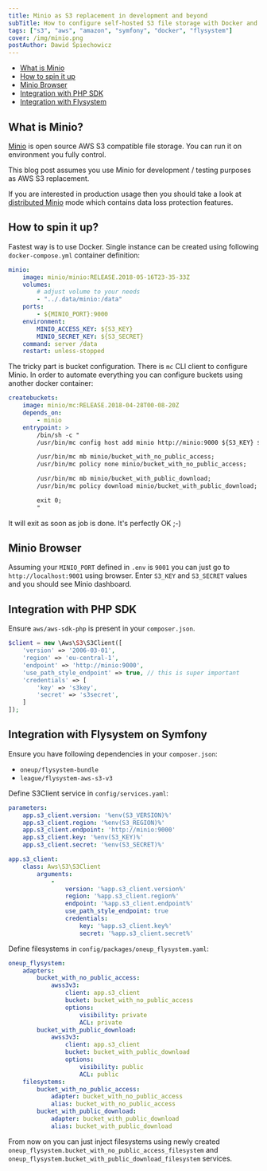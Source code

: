 ```yaml
---
title: Minio as S3 replacement in development and beyond
subTitle: How to configure self-hosted S3 file storage with Docker and setup Symfony Flysystem
tags: ["s3", "aws", "amazon", "symfony", "docker", "flysystem"]
cover: /img/minio.png
postAuthor: Dawid Śpiechowicz
---
```


- [What is Minio](#what-is-minio)
- [How to spin it up](#how-to-spin-it-up)
- [Minio Browser](#minio-browser)
- [Integration with PHP SDK](#integration-with-php-sdk)
- [Integration with Flysystem](#integration-with-flysystem)

## <a name="what-is-minio"></a>What is Minio?

[Minio](https://minio.io) is open source AWS S3 compatible file storage.
You can run it on environment you fully control.

This blog post assumes you use Minio for development / testing purposes as AWS S3 replacement.

If you are interested in production usage then you should take a look at [distributed Minio](https://docs.minio.io/docs/distributed-minio-quickstart-guide) mode which contains data loss protection features.

## <a name="how-to-spin-it-up"></a>How to spin it up?

Fastest way is to use Docker.
Single instance can be created using following `docker-compose.yml` container definition:
```yaml
minio:
    image: minio/minio:RELEASE.2018-05-16T23-35-33Z
    volumes:
        # adjust volume to your needs
        - "../.data/minio:/data"
    ports:
        - ${MINIO_PORT}:9000
    environment:
        MINIO_ACCESS_KEY: ${S3_KEY}
        MINIO_SECRET_KEY: ${S3_SECRET}
    command: server /data
    restart: unless-stopped
```

The tricky part is bucket configuration.
There is `mc` CLI client to configure Minio.
In order to automate everything you can configure buckets using another docker container:
```yaml
createbuckets:
    image: minio/mc:RELEASE.2018-04-28T00-08-20Z
    depends_on:
        - minio
    entrypoint: >
        /bin/sh -c "
        /usr/bin/mc config host add minio http://minio:9000 ${S3_KEY} ${S3_SECRET};

        /usr/bin/mc mb minio/bucket_with_no_public_access;
        /usr/bin/mc policy none minio/bucket_with_no_public_access;

        /usr/bin/mc mb minio/bucket_with_public_download;
        /usr/bin/mc policy download minio/bucket_with_public_download;

        exit 0;
        "
```
It will exit as soon as job is done. It's perfectly OK ;-)

## <a name="minio-browser"></a>Minio Browser

Assuming your `MINIO_PORT` defined in `.env` is `9001` you can just go to `http://localhost:9001` using browser.
Enter `S3_KEY` and `S3_SECRET` values and you should see Minio dashboard.

## <a name="integration-with-php-sdk"></a>Integration with PHP SDK

Ensure `aws/aws-sdk-php` is present in your `composer.json`.

```php
$client = new \Aws\S3\S3Client([
    'version' => '2006-03-01',
    'region' => 'eu-central-1',
    'endpoint' => 'http://minio:9000',
    'use_path_style_endpoint' => true, // this is super important
    'credentials' => [
        'key' => 's3key',
        'secret' => 's3secret',
    ]
]);
```

## <a name="integration-with-flysystem"></a>Integration with Flysystem on Symfony

Ensure you have following dependencies in your `composer.json`:
- `oneup/flysystem-bundle`
- `league/flysystem-aws-s3-v3`

Define S3Client service in `config/services.yaml`:
```yaml
parameters:
    app.s3_client.version: '%env(S3_VERSION)%'
    app.s3_client.region: '%env(S3_REGION)%'
    app.s3_client.endpoint: 'http://minio:9000'
    app.s3_client.key: '%env(S3_KEY)%'
    app.s3_client.secret: '%env(S3_SECRET)%'

app.s3_client:
    class: Aws\S3\S3Client
        arguments:
            -
                version: '%app.s3_client.version%'
                region: '%app.s3_client.region%'
                endpoint: '%app.s3_client.endpoint%'
                use_path_style_endpoint: true
                credentials:
                    key: '%app.s3_client.key%'
                    secret: '%app.s3_client.secret%'
```

Define filesystems in `config/packages/oneup_flysystem.yaml`:
```yaml
oneup_flysystem:
    adapters:
        bucket_with_no_public_access:
            awss3v3:
                client: app.s3_client
                bucket: bucket_with_no_public_access
                options:
                    visibility: private
                    ACL: private
        bucket_with_public_download:
            awss3v3:
                client: app.s3_client
                bucket: bucket_with_public_download
                options:
                    visibility: public
                    ACL: public
    filesystems:
        bucket_with_no_public_access:
            adapter: bucket_with_no_public_access
            alias: bucket_with_no_public_access
        bucket_with_public_download:
            adapter: bucket_with_public_download
            alias: bucket_with_public_download
```

From now on you can just inject filesystems using newly created `oneup_flysystem.bucket_with_no_public_access_filesystem` and `oneup_flysystem.bucket_with_public_download_filesystem` services.
